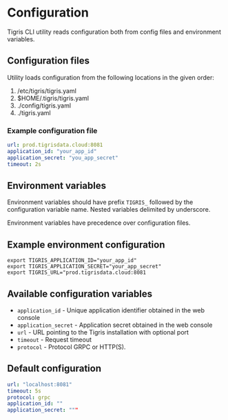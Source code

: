 # Configuration

Tigris CLI utility reads configuration both from config files and environment variables.

## Configuration files

Utility loads configuration from the following locations in the given order:

1. /etc/tigris/tigris.yaml
2. $HOME/.tigris/tigris.yaml
3. ./config/tigris.yaml
4. ./tigris.yaml

### Example configuration file

```yaml
url: prod.tigrisdata.cloud:8081
application_id: "your_app_id"
application_secret: "you_app_secret"
timeout: 2s
```

## Environment variables

Environment variables should have prefix `TIGRIS_` followed by the configuration variable name.
Nested variables delimited by underscore.

Environment variables have precedence over configuration files.

## Example environment configuration

```shell
export TIGRIS_APPLICATION_ID="your_app_id"
export TIGRIS_APPLICATION_SECRET="your_app_secret"
export TIGRIS_URL="prod.tigrisdata.cloud:8081
```

## Available configuration variables

- `application_id` - Unique application identifier obtained in the web console
- `application_secret` - Application secret obtained in the web console
- `url` - URL pointing to the Tigris installation with optional port
- `timeout` - Request timeout
- `protocol` - Protocol GRPC or HTTP(S).

## Default configuration

```yaml
url: "localhost:8081"
timeout: 5s
protocol: grpc
application_id: ""
application_secret: """
```
